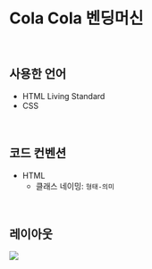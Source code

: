 # Cola Cola 벤딩머신

<br>

## 사용한 언어

- HTML Living Standard
- CSS

<br>

## 코드 컨벤션

- HTML
  - 클래스 네이밍: `형태-의미`

<br>

## 레이아웃

![](https://velog.velcdn.com/images/new__world/post/f69fa883-da3e-40dd-b9a5-858e4f207752/image.png)
